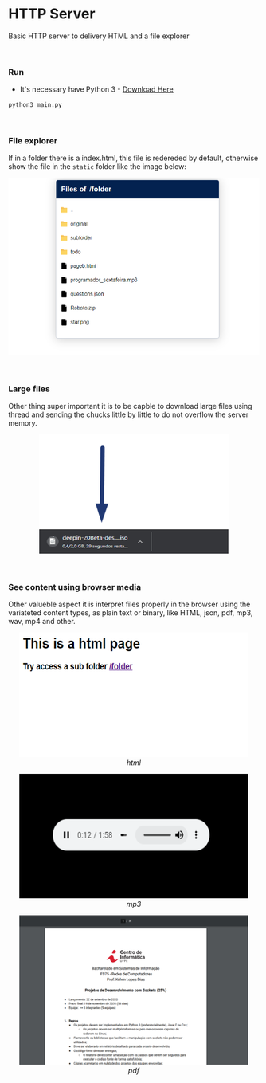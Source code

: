 # HTTP Server

Basic HTTP server to delivery HTML and a file explorer

<br>

### Run

* It's necessary have Python 3 - [Download Here](https://www.python.org/downloads/)

```sh
python3 main.py
```


<br>


### File explorer

If in a folder there is a index.html, this file is redereded by default, otherwise show the file in the `static` folder like the image below:

![files](/assets/files.png)


<br>

### Large files

Other thing super important it is to be capble to download large files using thread and sending the chucks little by little to do not overflow the server memory.

<p align="center">
  <img width="380" height="240" src="/assets/download.png">
</p>

<br>

### See content using browser media

Other valueble aspect it is interpret files properly in the browser using the variateted content types, as plain text or binary, like HTML, json, pdf, mp3, wav, mp4 and other.

<p align="center">
  <img width="460" height="250" src="/assets/html.png">
  <br>
  <em>html</em>
</p>

<p align="center">
  <img width="460" height="250" src="/assets/mp3.png">
  <br>
  <em>mp3</em>
</p>

<p align="center">
  <img width="460" height="300" src="/assets/pdf.png">
  <br>
  <em>pdf</em>
</p>